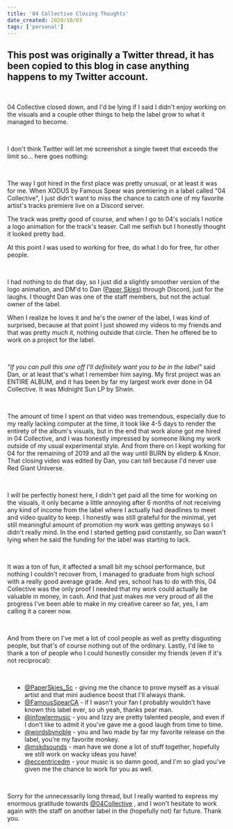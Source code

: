 ```yaml
---
title: '04 Collective Closing Thoughts'
date_created: 2020/10/03
tags: ['personal']
---
```


## This post was originally a Twitter thread, it has been copied to this blog in case anything happens to my Twitter account.

<br>

04 Collective closed down, and I'd be lying if I said I didn't enjoy working on the visuals and a couple other things to help the label grow to what it managed to become.

<br>

I don't think Twitter will let me screenshot a single tweet that exceeds the limit so... here goes nothing:

<br>

The way I got hired in the first place was pretty unusual, or at least it was for me. When XODUS by Famous Spear was premiering in a label called "04 Collective", I just didn't want to miss the chance to catch one of my favorite artist's tracks premiere live on a Discord server.

The track was pretty good of course, and when I go to 04's socials I notice a logo animation for the track's teaser. Call me selfish but I honestly thought it looked pretty bad.

At this point I was used to working for free, do what I do for free, for other people.

<br>

I had nothing to do that day, so I just did a slightly smoother version of the logo animation, and DM'd to Dan ([Paper Skies](https://solo.to/paperskies)) through Discord, just for the laughs. I thought Dan was one of the staff members, but not the actual owner of the label.

When I realize he loves it and he's the owner of the label, I was kind of surprised, because at that point I just showed my videos to my friends and that was pretty much it, nothing outside that circle. Then he offered be to work on a project for the label.

<br>

_"If you can pull this one off I'll definitely want you to be in the label"_ said Dan, or at least that's what I remember him saying. My first project was an ENTIRE ALBUM, and it has been by far my largest work ever done in 04 Collective. It was Midnight Sun LP by Shwin.

<br>

The amount of time I spent on that video was tremendous, especially due to my really lacking computer at the time, it took like 4-5 days to render the entirety of the album's visuals, but in the end that work alone got me hired in 04 Collective, and I was honestly impressed by someone liking my work outside of my usual experimental style. And from there on I kept working for 04 for the remaining of 2019 and all the way until BURN by eliderp & Knoir. That closing video was edited by Dan, you can tell because I'd never use Red Giant Universe.

<br>

I will be perfectly honest here, I didn't get paid all the time for working on the visuals, it only became a little annoying after 6 months of not receiving any kind of income from the label where I actually had deadlines to meet and video quality to keep. I honestly was still grateful for the minimal, yet still meaningful amount of promotion my work was getting anyways so I didn't really mind. In the end I started getting paid constantly, so Dan wasn't lying when he said the funding for the label was starting to lack.

<br>

It was a ton of fun, it affected a small bit my school performance, but nothing I couldn't recover from, I managed to graduate from high school with a really good average grade. And yes, school has to do with this, 04 Collective was the only proof I needed that my work could actually be valuable in money, in cash. And that just makes me very proud of all the progress I've been able to make in my creative career so far, yes, I am calling it a career now.

<br>

And from there on I've met a lot of cool people as well as pretty disgusting people, but that's of course nothing out of the ordinary. Lastly, I'd like to thank a ton of people who I could honestly consider my friends (even if it's not reciprocal):

<br>

-   [@PaperSkies_Sc](https://x.com/PaperSkies_Sc) - giving me the chance to prove myself as a visual artist and that mini audience boost that I'll always thank.
-   [@FamousSpearCA](https://x.com/FamousSpearCA) - if I wasn't your fan I probably wouldn't have known this label ever, so uh yeah, thanks pear man.
-   [@infowlermusic](https://x.com/infowlermusic) - you and Izzy are pretty talented people, and even if I don't like to admit it you've gave me a good laugh from time to time.
-   [@wordsbynoble](https://x.com/wordsbynoble) - you and Iwo made by far my favorite release on the label, you're my favorite monkey.
-   [@mskdsounds](https://x.com/mskdsounds) - man have we done a lot of stuff together, hopefully we still work on wacky ideas you have!
-   [@eccentricedm](https://x.com/eccentricedm) - your music is so damn good, and I'm so glad you've given me the chance to work for you as well.

<br>

Sorry for the unnecessarily long thread, but I really wanted to express my enormous gratitude towards [@04Collective](https://x.com/04Collective)
, and I won't hesitate to work again with the staff on another label in the (hopefully not) far future. Thank you.

<style>
    li {
        margin-left: 1rem;
        list-style-type: disc; 
    }
</style>
